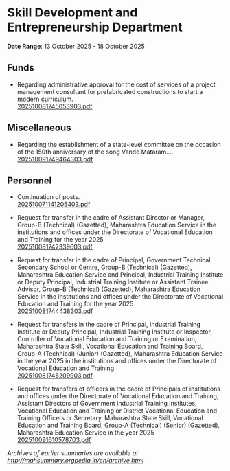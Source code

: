 # Skill Development and Entrepreneurship Department

**Date Range**: 13 October 2025 - 18 October 2025


## Funds
- Regarding administrative approval for the cost of services of a project management consultant for prefabricated constructions to start a modern curriculum.\
  [202510081745053903.pdf](https://gr.maharashtra.gov.in/Site/Upload/Government%20Resolutions/English/202510081745053903.pdf)

## Miscellaneous
- Regarding the establishment of a state-level committee on the occasion of the 150th anniversary of the song Vande Mataram....\
  [202510091749464303.pdf](https://gr.maharashtra.gov.in/Site/Upload/Government%20Resolutions/English/202510091749464303.pdf)

## Personnel
- Continuation of posts.\
  [202510071141205403.pdf](https://gr.maharashtra.gov.in/Site/Upload/Government%20Resolutions/English/202510071141205403.pdf)

- Request for transfer in the cadre of Assistant Director or Manager, Group-B (Technical) (Gazetted), Maharashtra Education Service in the institutions and offices under the Directorate of Vocational Education and Training for the year 2025\
  [202510081742339603.pdf](https://gr.maharashtra.gov.in/Site/Upload/Government%20Resolutions/English/202510081742339603.pdf)

- Request for transfer in the cadre of Principal, Government Technical Secondary School or Centre, Group-B (Technical) (Gazetted), Maharashtra Education Service and Principal, Industrial Training Institute or Deputy Principal, Industrial Training Institute or Assistant Trainee Advisor, Group-B (Technical) (Gazetted), Maharashtra Education Service in the institutions and offices under the Directorate of Vocational Education and Training for the year 2025\
  [202510081744438303.pdf](https://gr.maharashtra.gov.in/Site/Upload/Government%20Resolutions/English/202510081744438303.pdf)

- Request for transfers in the cadre of Principal, Industrial Training Institute or Deputy Principal, Industrial Training Institute or Inspector, Controller of Vocational Education and Training or Examination, Maharashtra State Skill, Vocational Education and Training Board, Group-A (Technical) (Junior) (Gazetted), Maharashtra Education Service in the year 2025 in the institutions and offices under the Directorate of Vocational Education and Training\
  [202510081746209903.pdf](https://gr.maharashtra.gov.in/Site/Upload/Government%20Resolutions/English/202510081746209903.pdf)

- Request for transfers of officers in the cadre of Principals of institutions and offices under the Directorate of Vocational Education and Training, Assistant Directors of Government Industrial Training Institutes, Vocational Education and Training or District Vocational Education and Training Officers or Secretary, Maharashtra State Skill, Vocational Education and Training Board, Group-A (Technical) (Senior) (Gazetted), Maharashtra Education Service in the year 2025\
  [202510091610578703.pdf](https://gr.maharashtra.gov.in/Site/Upload/Government%20Resolutions/English/202510091610578703.pdf)


*Archives of earlier summaries are available at http://mahsummary.orgpedia.in/en/archive.html*